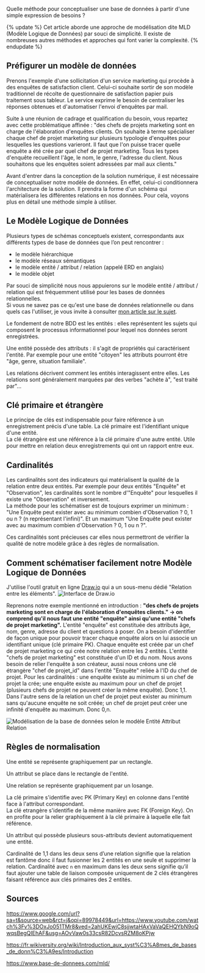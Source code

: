 Quelle méthode pour conceptualiser une base de données à partir d'une simple expression de besoins ?

{% update %}
Cet article aborde une approche de modélisation dite MLD (Modèle Logique de Données) par souci de simplicité. Il existe de nombreuses autres méthodes et approches qui font varier la complexité.
{% endupdate %}

## Préfigurer un modèle de données
Prenons l'exemple d'une sollicitation d'un service marketing qui procède à des enquêtes de satisfaction client. Celui-ci souhaite sortir de son modèle traditionnel de récolte de questionnaire de satisfaction papier puis traitement sous tableur. Le service exprime le besoin de centraliser les réponses obtenues et d'automatiser l'envoi d'enquêtes par mail.

Suite à une réunion de cadrage et qualification du besoin, vous repartez avec cette problématique affinée : "des chefs de projets marketing sont en charge de l'élaboration d'enquêtes clients. On souhaite à terme spécialiser chaque chef de projet marketing sur plusieurs typologie d'enquêtes pour lesquelles les questions varieront. Il faut que l'on puisse tracer quelle enquête a été crée par quel chef de projet marketing. Tous les types d'enquête recueillent l'âge, le nom, le genre, l'adresse du client. Nous souhaitons que les enquêtes soient adressées par mail aux clients."

Avant d'entrer dans la conception de la solution numérique, il est nécessaire de conceptualiser notre modèle de données. En effet, celui-ci conditionnera l'architecture de la solution. Il prendra la forme d'un schéma qui matérialisera les différentes relations en nos données. Pour cela, voyons plus en détail une méthode simple à utiliser.
## Le Modèle Logique de Données
Plusieurs types de schémas conceptuels existent, correspondants aux différents types de base de données que l’on peut rencontrer :
- le modèle hiérarchique
- le modèle réseaux sémantiques
- le modèle entité / attribut / relation (appelé ERD en anglais)
- le modèle objet

Par souci de simplicité nous nous appuierons sur le modèle entité / attribut / relation qui est fréquemment utilisé pour les bases de données relationnelles.  
Si vous ne savez pas ce qu'est une base de données relationnelle ou dans quels cas l'utiliser, je vous invite à consulter [mon article sur le sujet](https://www.teotimepacreau.fr/blog/sqlite/).

Le fondement de notre BDD est les entités : elles représentent les sujets qui composent le processus informationnel pour lequel nos données seront enregistrées.

Une entité possède des attributs : il s'agit de propriétés qui caractérisent l'entité. Par exemple pour une entité "citoyen" les attributs pourront être "âge, genre, situation familiale".

Les relations décrivent comment les entités interagissent entre elles. Les relations sont généralement marquées par des verbes "achète à", "est traité par"...
## Clé primaire et étrangère  
Le principe de clés est indispensable pour faire référence à un enregistrement précis d'une table.
La clé primaire est l'identifiant unique d'une entité.  
La clé étrangère est une référence à la clé primaire d'une autre entité. Utile pour mettre en relation deux enregistrements qui ont un rapport entre eux.
## Cardinalités  
Les cardinalités sont des indicateurs qui matérialisent la qualité de la relation entre deux entités. Par exemple pour deux entités "Enquête" et "Observation", les cardinalités sont le nombre d'"Enquête" pour lesquelles il existe une "Observation" et inversement.  
La méthode pour les schématiser est de toujours exprimer un minimum : "Une Enquête peut exister avec au minimum combien d'Observation ? 0, 1 ou n ? (n représentant l'infini)". Et un maximum "Une Enquête peut exister avec au maximum combien d'Observation ? 0, 1 ou n ?".

Ces cardinalités sont précieuses car elles nous permettront de vérifier la qualité de notre modèle grâce à des règles de normalisation.
## Comment schématiser facilement notre Modèle Logique de Données  
J'utilise l'outil gratuit en ligne [Draw.io](https://app.diagrams.net/) qui a un sous-menu dédié "Relation entre les éléments".
![Interface de Draw.io](/img/interface_drawio.png "Interface de Draw.io, volet latéral composé du sous-menu relation entre les éléments")

Reprenons notre exemple mentionné en introduction : **"des chefs de projets marketing sont en charge de l'élaboration d'enquêtes clients." -> on comprend qu'il nous faut une entité "enquête" ainsi qu'une entité "chefs de projet marketing".**
L'entité "enquête" est constituée des attributs âge, nom, genre, adresse du client et questions à poser.
On a besoin d'identifier de façon unique pour pouvoir tracer chaque enquête alors on lui associe un identifiant unique (clé primaire PK). Chaque enquête est créée par un chef de projet marketing ce qui crée notre relation entre les 2 entités.
L'entité "chefs de projet marketing" est constituée d'un ID et du nom.
Nous avons besoin de relier l'enquête à son créateur, aussi nous créons une clé étrangère "chef de projet_id" dans l'entité "Enquête" reliée à l'ID du chef de projet.
Pour les cardinalités : une enquête existe au minimum si un chef de projet la crée; une enquête existe au maximum pour un chef de projet (plusieurs chefs de projet ne peuvent créer la même enquête). Donc 1,1. Dans l'autre sens de la relation un chef de projet peut exister au minimum sans qu'aucune enquête ne soit créée; un chef de projet peut créer une infinité d'enquête au maximum. Donc 0,n.

![Modélisation de la base de données selon le modèle Entité Attribut Relation](/img/modelisation_bdd.png "Modélisation de la base de données selon le modèle Entité Attribut Relation")

## Règles de normalisation  
Une entité se représente graphiquement par un rectangle.  
  
Un attribut se place dans le rectangle de l'entité.  
  
Une relation se représente graphiquement par un losange.  
  
La clé primaire s'identifie avec PK (Primary Key) en colonne dans l'entité face à l'attribut correspondant.  
La clé etrangère s'identifie de la même manière avec FK (Foreign Key). On en profite pour la relier graphiquement à la clé primaire à laquelle elle fait référence.  
  
Un attribut qui possède plusieurs sous-attributs devient automatiquement une entité.  
  
Cardinalité de 1,1 dans les deux sens d’une relation signifie que la relation est fantôme donc il faut fusionner les 2 entités en une seule et supprimer la relation.
Cardinalité avec `n` en maximum dans les deux sens signifie qu’il faut ajouter une table de liaison composée uniquement de 2 clés étrangères faisant référence aux clés primaires des 2 entités.
## Sources
https://www.google.com/url?sa=t&source=web&rct=j&opi=89978449&url=https://www.youtube.com/watch%3Fv%3DOxJo051TMr8&ved=2ahUKEwjC8sjjwtaHAxVaVaQEHQYbN9oQwqsBegQIEhAF&usg=AOvVaw0s33csR82DcvsRZM8oKPjw

https://fr.wikiversity.org/wiki/Introduction_aux_syst%C3%A8mes_de_bases_de_donn%C3%A9es/Introduction

https://www.base-de-donnees.com/mld/